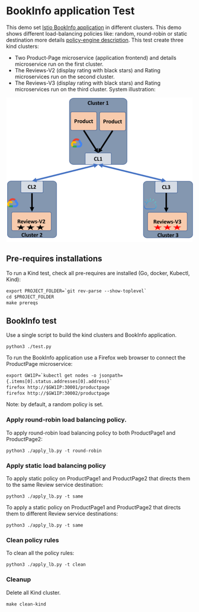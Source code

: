 
# BookInfo application Test

This demo set [Istio BookInfo application](https://istio.io/latest/docs/examples/bookinfo/) in different clusters.
This demo shows different load-balancing policies like: random, round-robin or static destination more details [policy-engine description](../../../docs/Policy.md).
This test create three kind clusters:

* Two Product-Page microservice (application frontend) and details microservice run on the first cluster.
* The Reviews-V2 (display rating with black stars) and Rating microservices run on the second cluster.
* The Reviews-V3 (display rating with black stars) and Rating microservices run on the third cluster.
System illustration:

<img src="../../../docs/figures/BookInfo_demo.png" alt="drawing" width="700"/>

## Pre-requires installations
To run a Kind test, check all pre-requires are installed (Go, docker, Kubectl, Kind):

    export PROJECT_FOLDER=`git rev-parse --show-toplevel`
    cd $PROJECT_FOLDER
    make prereqs

## BookInfo test<ins>
Use a single script to build the kind clusters and BookInfo application.

    python3 ./test.py

To run the BookInfo application use a Firefox web browser to connect the ProductPage microservice:

    export GW1IP=`kubectl get nodes -o jsonpath={.items[0].status.addresses[0].address}`
    firefox http://$GW1IP:30001/productpage
    firefox http://$GW1IP:30002/productpage

Note: by default, a random policy is set.

### Apply round-robin load balancing policy.
To apply round-robin load balancing policy to both ProductPage1 and ProductPage2:

    python3 ./apply_lb.py -t round-robin

### Apply static load balancing policy
To apply static policy on ProductPage1 and ProductPage2 that directs them to the same Review service destination:

    python3 ./apply_lb.py -t same

To apply a static policy on ProductPage1 and ProductPage2 that directs them to different Review service destinations:

    python3 ./apply_lb.py -t same

### Clean policy rules
To clean all the policy rules:

    python3 ./apply_lb.py -t clean

### Cleanup
Delete all Kind cluster.

    make clean-kind
